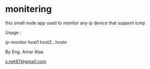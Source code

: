 # monitering

this small node app used to monitor any ip device 
that support icmp


Usage :

ip-monitor host1 host2...hostn

By Eng. Amar Alaa

x.net87@gmail.com